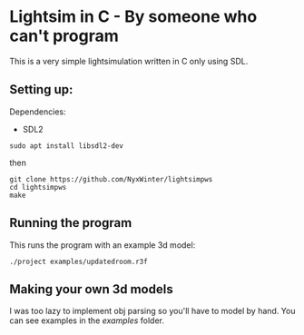 # Lightsim in C - By someone who can't program 
This is a very simple lightsimulation written in C only using SDL.

## Setting up:

Dependencies:

- SDL2



``` shell
sudo apt install libsdl2-dev
```

then

``` shell
git clone https://github.com/NyxWinter/lightsimpws
cd lightsimpws
make
```

## Running the program

This runs the program with an example 3d model:

``` shell
./project examples/updatedroom.r3f
```

## Making your own 3d models

I was too lazy to implement obj parsing so you'll have to model by hand. You can see examples in the _examples_ folder.

